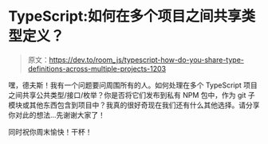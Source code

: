 # TypeScript:如何在多个项目之间共享类型定义？

> 原文：<https://dev.to/room_js/typescript-how-do-you-share-type-definitions-across-multiple-projects-1203>

嘿，德夫斯！我有一个问题要问周围所有的人。如何处理在多个 TypeScript 项目之间共享公共类型/接口/枚举？你是否将它们发布到私有 NPM 包中，作为 git 子模块或其他东西包含到项目中？我真的很好奇现在我们还有什么其他选择。请分享你对此的想法...先谢谢大家了！

同时祝你周末愉快！干杯！